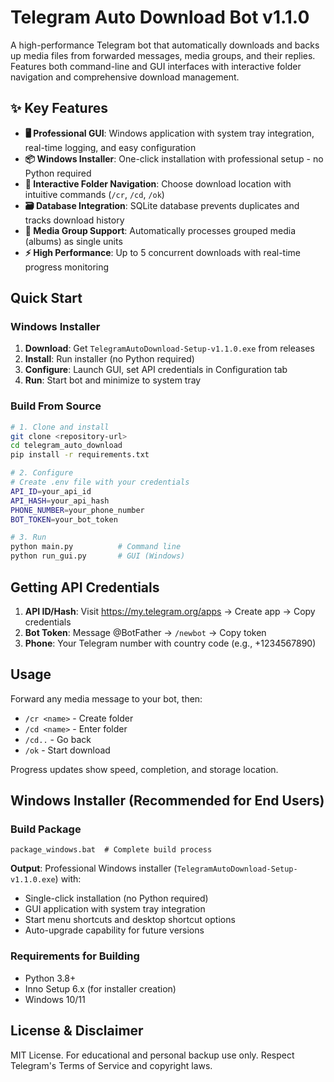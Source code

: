 # Telegram Auto Download Bot v1.1.0

A high-performance Telegram bot that automatically downloads and backs up media files from forwarded messages, media groups, and their replies. Features both command-line and GUI interfaces with interactive folder navigation and comprehensive download management.

## ✨ Key Features

- **🖥️ Professional GUI**: Windows application with system tray integration, real-time logging, and easy configuration
- **📦 Windows Installer**: One-click installation with professional setup - no Python required
- **📁 Interactive Folder Navigation**: Choose download location with intuitive commands (`/cr`, `/cd`, `/ok`)
- **🗃️ Database Integration**: SQLite database prevents duplicates and tracks download history
- **📸 Media Group Support**: Automatically processes grouped media (albums) as single units
- **⚡ High Performance**: Up to 5 concurrent downloads with real-time progress monitoring

## Quick Start

### Windows Installer

1. **Download**: Get `TelegramAutoDownload-Setup-v1.1.0.exe` from releases
2. **Install**: Run installer (no Python required)
3. **Configure**: Launch GUI, set API credentials in Configuration tab
4. **Run**: Start bot and minimize to system tray

### Build From Source

```bash
# 1. Clone and install
git clone <repository-url>
cd telegram_auto_download
pip install -r requirements.txt

# 2. Configure
# Create .env file with your credentials
API_ID=your_api_id
API_HASH=your_api_hash
PHONE_NUMBER=your_phone_number
BOT_TOKEN=your_bot_token

# 3. Run
python main.py          # Command line
python run_gui.py       # GUI (Windows)
```

## Getting API Credentials

1. **API ID/Hash**: Visit <https://my.telegram.org/apps> → Create app → Copy credentials
2. **Bot Token**: Message @BotFather → `/newbot` → Copy token
3. **Phone**: Your Telegram number with country code (e.g., +1234567890)

## Usage

Forward any media message to your bot, then:

- `/cr <name>` - Create folder
- `/cd <name>` - Enter folder  
- `/cd..` - Go back
- `/ok` - Start download

Progress updates show speed, completion, and storage location.

## Windows Installer (Recommended for End Users)

### Build Package

```batch
package_windows.bat  # Complete build process
```

**Output**: Professional Windows installer (`TelegramAutoDownload-Setup-v1.1.0.exe`) with:

- Single-click installation (no Python required)
- GUI application with system tray integration  
- Start menu shortcuts and desktop shortcut options
- Auto-upgrade capability for future versions

### Requirements for Building

- Python 3.8+
- Inno Setup 6.x (for installer creation)
- Windows 10/11

## License & Disclaimer

MIT License. For educational and personal backup use only. Respect Telegram's Terms of Service and copyright laws.
